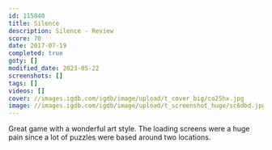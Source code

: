 ```yaml
---
id: 115840
title: Silence
description: Silence - Review
score: 70
date: 2017-07-19
completed: true
goty: []
modified_date: 2023-05-22
screenshots: []
tags: []
videos: []
cover: //images.igdb.com/igdb/image/upload/t_cover_big/co25hx.jpg
image: //images.igdb.com/igdb/image/upload/t_screenshot_huge/sc6dbd.jpg
---
```

Great game with a wonderful art style. The loading screens were a huge pain since a lot of puzzles were based around two locations.